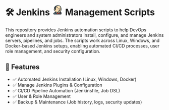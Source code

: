 # 🛠️ Jenkins <img src="../Assets/pics/icons8-jenkins-48.svg" width="35"> Management Scripts

This repository provides Jenkins automation scripts to help DevOps engineers and system administrators install, configure, and manage Jenkins servers, pipelines, and jobs. The scripts work across Linux, Windows, and Docker-based Jenkins setups, enabling automated CI/CD processes, user role management, and security configuration.

## 🚀 Features

- ✅ Automated Jenkins Installation (Linux, Windows, Docker)
- ✅ Manage Jenkins Plugins & Configuration
- ✅ CI/CD Pipeline Automation (Jenkinsfile, Job DSL)
- ✅ User & Role Management
- ✅ Backup & Maintenance (Job history, logs, security updates)